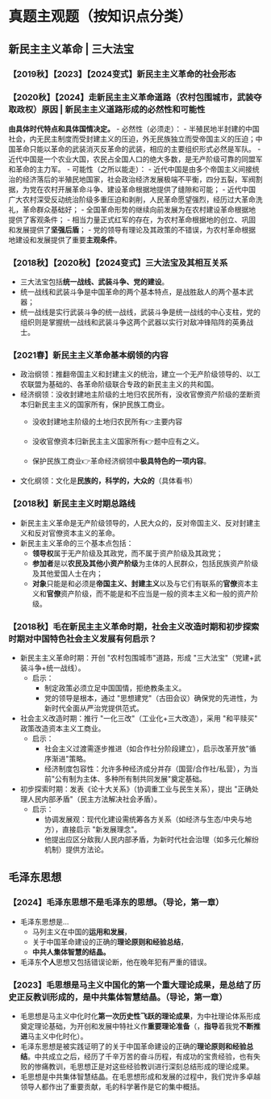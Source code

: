 # 真题主观题（按知识点分类）
## 新民主主义革命 | 三大法宝
### 【2019秋】【2023】【2024变式】新民主主义革命的社会形态
### 【2020秋】【2024】走新民主主义革命道路（农村包围城市，武装夺取政权）原因 | 新民主主义道路形成的必然性和可能性
**由具体时代特点和具体国情决定。**
    - 必然性（必须走）：
        - 半殖民地半封建的中国社会，内无民主制度而受封建主义的压迫，外无民族独立而受帝国主义的压迫；中国革命只能以革命的武装消灭反革命的武装，相应的主要组织形式必然是军队。
        - 近代中国是一个农业大国，农民占全国人口的绝大多数，是无产阶级可靠的同盟军和革命的主力军。
    - 可能性（之所以能走）：
        - 近代中国是由多个帝国主义间接统治的经济落后的半殖民地国家，社会政治经济发展极端不平衡，四分五裂，军阀割据，为党在农村开展革命斗争、建设革命根据地提供了缝隙和可能；
        - 近代中国广大农村深受反动统治阶级多重压迫和剥削，人民革命愿望强烈，经历过大革命洗礼，革命群众基础好；
        - 全国革命形势的继续向前发展为在农村建设革命根据地提供了客观条件；
        - 相当力量正式红军的存在，为农村革命根据地的创立、巩固和发展提供了**坚强后盾**；
        - 党的领导有理论及其政策的不错误，为农村革命根据地建设和发展提供了重要**主观条件**。

### 【2018秋】【2020秋】【2024变式】三大法宝及其相互关系
- 三大法宝包括**统一战线、武装斗争、党的建设**。
- 统一战线和武装斗争是中国革命的两个基本特点，是战胜敌人的两个基本武器；
- 统一战线是实行武装斗争的统一战线，武装斗争是统一战线的中心支柱，党的组织则是掌握统一战线和武装斗争这两个武器以实行对敌冲锋陷阵的英勇战士。
### 【2021春】新民主主义革命基本纲领的内容
- 政治纲领：推翻帝国主义和封建主义的统治，建立一个无产阶级领导的、以工农联盟为基础的、各革命阶级联合专政的新民主主义的共和国。
- 经济纲领：没收封建地主阶级的土地归农民所有，没收官僚资产阶级的垄断资本归新民主主义的国家所有，保护民族工商业。
    - 没收封建地主阶级的土地归农民所有👉主要内容

    - 没收官僚资本归新民主主义国家所有👉题中应有之义。

    - 保护民族工商业👉革命经济纲领中**极具特色的一项内容**。
- 文化纲领：文化是**民族的，科学的，大众的**（具体看书）
### 【2018秋】新民主主义时期总路线
- 新民主主义革命是无产阶级领导的，人民大众的，反对帝国主义、反对封建主义和反对官僚资本主义的革命。
- 新民主主义革命的三个基本点包括：
    - **领导权**属于无产阶级及其政党，而不属于资产阶级及其政党；
    - **参加者**是以**农民及其他小资产阶级**为主体的人民群众，包括民族资产阶级及其他爱国人士在内；
    - **对象**只能是和必须是**帝国主义、封建主义**以及与它们有联系的**官僚**资本主义和**官僚**资产阶级，而不能是和不应当是一般的资本主义和一般的资产阶级。
### 【2018秋】毛在新民主主义革命时期，社会主义改造时期和初步探索时期对中国特色社会主义发展有何启示？
- 新民主主义革命时期：开创 "农村包围城市"道路，形成 "三大法宝"（党建+武装斗争+统一战线）。
    - 启示：
        - 制定政策必须立足中国国情，拒绝教条主义。
        - 党的领导是根本，通过 "思想建党"（古田会议）确保党的先进性，为新时代全面从严治党提供范式。
- 社会主义改造时期：推行 "一化三改"（工业化+三大改造），采用 "和平赎买" 政策改造资本主义工商业。
    - 启示：
        - 社会主义过渡需逐步推进（如合作社分阶段建立），启示改革开放"循序渐进"策略。
        - 经济制度包容性：允许多种经济成分并存（国营/合作社/私营），为当前"公有制为主体、多种所有制共同发展"奠定基础。
- 初步探索时期：发表《论十大关系》（协调重工业与民生关系），提出 "正确处理人民内部矛盾"（民主方法解决社会矛盾）。
    - 启示：
        - 协调发展观：现代化建设需统筹各方关系（如经济与生态/中央与地方），直接启示 "新发展理念"。
        - 他提出应区分敌我/人民内部矛盾，为新时代社会治理（如多元化解纷机制）提供方法论。
## 毛泽东思想
### 【2024】毛泽东思想不是毛泽东的思想。（导论，第一章）
- 毛泽东思想是...
    - 马列主义在中国的**运用和发展**，
    - 关于中国革命建设的正确的**理论原则和经验总结**，
    - **中共人集体智慧的结晶。**
- 毛泽东**个人**思想又包括错误论断，他在晚年犯有严重的错误。
### 【2023】毛思想是马主义中国化的第一个重大理论成果，是总结了历史正反教训形成的，是中共集体智慧结晶。（导论，第一章）
- 毛思想是马主义中化时化**第一次历史性飞跃的理论成果**，为中社理论体系形成奠定理论基础，为开创和发展中特社义作**重要理论准备**（，**指导**着我党**不断推进**马主义中化时化）。
- 毛泽东思想是被实践证明了的关于中国革命建设的正确的**理论原则和经验总结**。中共成立之后，经历了千辛万苦的奋斗历程，有成功的宝贵经验，也有失败的惨痛教训，毛思想正是对这些经验教训进行深刻总结形成的理论成果。
- 毛思想是中共集体智慧结晶。在毛思想形成和发展的过程中，我们党许多卓越领导人都作出了重要贡献，毛的科学著作是它的集中概括。